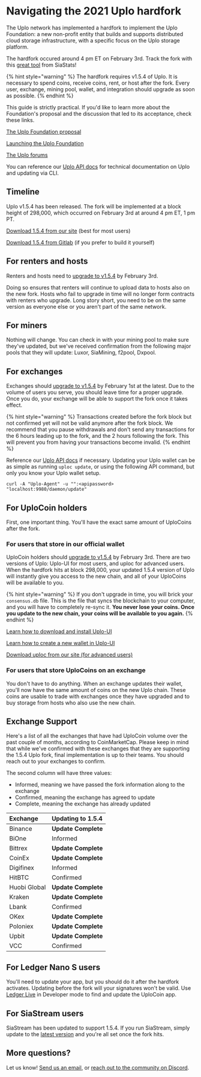 # Navigating the 2021 Uplo hardfork

The Uplo network has implemented a hardfork to implement the Uplo Foundation: a new non-profit entity that builds and supports distributed cloud storage infrastructure, with a specific focus on the Uplo storage platform.

The hardfork occured around 4 pm ET on February 3rd. Track the fork with this [great tool](https://uplostats.info/fork) from SiaStats!

{% hint style="warning" %}
The hardfork requires v1.5.4 of Uplo. It is necessary to spend coins, receive coins, rent, or host after the fork. Every user, exchange, mining pool, wallet, and integration should upgrade as soon as possible.
{% endhint %}

This guide is strictly practical. If you'd like to learn more about the Foundation's proposal and the discussion that led to its acceptance, check these links.

[The Uplo Foundation proposal](https://www.reddit.com/r/uplocoin/comments/iox6ly/proposal_the_uplo_foundation/)

[Launching the Uplo Foundation](https://blog.uplo.tech/launching-the-uplo-foundation-ee47dfab4d2c)

[The Uplo forums](https://forum.uplo.tech)

You can reference our [Uplo API docs](https://uplo.tech/docs/) for technical documentation on Uplo and updating via CLI.

## Timeline

Uplo v1.5.4 has been released. The fork will be implemented at a block height of 298,000, which occurred on February 3rd at around 4 pm ET, 1 pm PT.

[Download 1.5.4 from our site](https://uplo.tech/get-started) \(best for most users\)

[Download 1.5.4 from Gitlab](https://github.com/uplo-tech/uplo/-/releases) \(if you prefer to build it yourself\)

## For renters and hosts

Renters and hosts need to [upgrade to v1.5.4](https://uplo.tech/get-started) by February 3rd.

Doing so ensures that renters will continue to upload data to hosts also on the new fork. Hosts who fail to upgrade in time will no longer form contracts with renters who upgrade. Long story short, you need to be on the same version as everyone else or you aren't part of the same network.

## For miners

Nothing will change. You can check in with your mining pool to make sure they've updated, but we've received confirmation from the following major pools that they will update: Luxor, SiaMining, f2pool, Dxpool.

## For exchanges

Exchanges should [upgrade to v1.5.4](https://uplo.tech/get-started) by February 1st at the latest. Due to the volume of users you serve, you should leave time for a proper upgrade. Once you do, your exchange will be able to support the fork once it takes effect.

{% hint style="warning" %}
Transactions created before the fork block but not confirmed yet will not be valid anymore after the fork block. We recommend that you pause withdrawals and don't send any transactions for the 6 hours leading up to the fork, and the 2 hours following the fork. This will prevent you from having your transactions become invalid.
{% endhint %}

Reference our [Uplo API docs](https://uplo.tech/docs/) if necessary. Updating your Uplo wallet can be as simple as running `uploc update`, or using the following API command, but only you know your Uplo wallet setup.

```text
curl -A "Uplo-Agent" -u "":<apipassword> "localhost:9980/daemon/update"
```

## For UploCoin holders

First, one important thing. You'll have the exact same amount of UploCoins after the fork.

### For users that store in our official wallet

UploCoin holders should [upgrade to v1.5.4](https://uplo.tech/get-started) by February 3rd. There are two versions of Uplo: Uplo-UI for most users, and uploc for advanced users. When the hardfork hits at block 298,000, your updated 1.5.4 version of Uplo will instantly give you access to the new chain, and all of your UploCoins will be available to you.

{% hint style="warning" %}
If you don't upgrade in time, you will brick your `consensus.db` file. This is the file that syncs the blockchain to your computer, and you will have to completely re-sync it. **You never lose your coins. Once you update to the new chain, your coins will be available to you again.**
{% endhint %}

[Learn how to download and install Uplo-UI](../your-uplo-wallet/uplo-ui-faqs/how-to-download-and-install-uplo-ui.md)

[Learn how to create a new wallet in Uplo-UI](../your-uplo-wallet/uplo-ui-faqs/how-to-make-a-new-wallet-in-uplo-ui.md)

[Download uploc from our site \(for advanced users\)](http://uplo.tech/get-started)

### For users that store UploCoins on an exchange

You don't have to do anything. When an exchange updates their wallet, you'll now have the same amount of coins on the new Uplo chain. These coins are usable to trade with exchanges once they have upgraded and to buy storage from hosts who also use the new chain.

## Exchange Support

Here's a list of all the exchanges that have had UploCoin volume over the past couple of months, according to CoinMarketCap. Please keep in mind that while we've confirmed with these exchanges that they are supporting the 1.5.4 Uplo fork, final implementation is up to their teams. You should reach out to your exchanges to confirm.

The second column will have three values:

* Informed, meaning we have passed the fork information along to the exchange
* Confirmed, meaning the exchange has agreed to update
* Complete, meaning the exchange has already updated

| Exchange | Updating to 1.5.4 |
| :--- | :--- |
| Binance | **Update Complete** |
| BiOne | Informed |
| Bittrex | **Update Complete** |
| CoinEx | **Update Complete** |
| Digifinex | Informed |
| HitBTC | Confirmed |
| Huobi Global | **Update Complete** |
| Kraken | **Update Complete** |
| Lbank | Confirmed |
| OKex | **Update Complete** |
| Poloniex | **Update Complete** |
| Upbit | **Update Complete** |
| VCC | Confirmed |

## For Ledger Nano S users

You'll need to update your app, but you should do it after the hardfork activates. Updating before the fork will your signatures won't be valid. Use [Ledger Live](https://github.com/DavidMGilbert/uplo-support-docs/tree/431ec4c4cb7b7fe1321203b069ebf4981995d762/uplo-integrations/using-the-uplo-ledger-nano-s-app.md#install_the_uplo_ledger_nano_s_app) in Developer mode to find and update the UploCoin app.

## For SiaStream users

SiaStream has been updated to support 1.5.4. If you run SiaStream, simply update to the [latest version](https://uplostream.tech) and you're all set once the fork hits.

## More questions?

Let us know! [Send us an email](mailto:hello@uplo.tech), or [reach out to the community on Discord](https://discord.gg/uplo).

